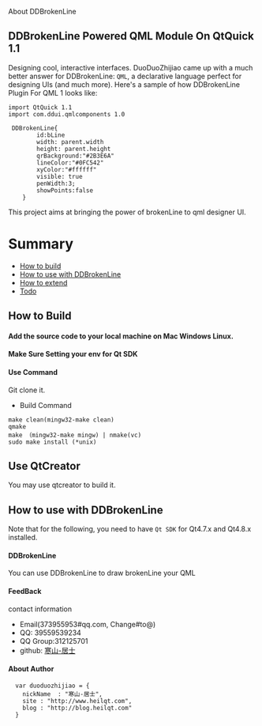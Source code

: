 About DDBrokenLine
## DDBrokenLine Powered QML Module On QtQuick 1.1
Designing cool, interactive interfaces. DuoDuoZhijiao came up with a much better answer for DDBrokenLine: `QML`, a declarative language perfect for designing UIs (and much more). Here's a sample of how DDBrokenLine Plugin For QML 1 looks like:

```
import QtQuick 1.1
import com.ddui.qmlcomponents 1.0
 
 DDBrokenLine{
        id:bLine
        width: parent.width
        height: parent.height
        qrBackground:"#2B3E6A"
        lineColor:"#0FC542"
        xyColor:"#ffffff"
        visible: true
        penWidth:3;
        showPoints:false
    }
```

This project aims at bringing the power of brokenLine to qml designer UI.


# Summary
* [How to build](#how-to-build)
* [How to use with DDBrokenLine](#how-to-use-with-qml-plugins)
* [How to extend](#how-to-extend)
* [Todo](#todo)

## How to Build
#### Add the source code  to your local machine on Mac Windows Linux.
#### Make Sure Setting your env for Qt SDK
#### Use Command
Git clone it.

* Build Command

```
make clean(mingw32-make clean)
qmake
make （mingw32-make mingw) | nmake(vc)
sudo make install (*unix)
```

## Use QtCreator
You may use qtcreator to build it.


## How to use with DDBrokenLine
Note that for the following, you need to have `Qt SDK` for Qt4.7.x and Qt4.8.x installed.

#### DDBrokenLine
You can use DDBrokenLine to draw brokenLine your QML


#### FeedBack

contact information

* Email(373955953#qq.com, Change#to@)
* QQ: 39559539234
* QQ Group:312125701
* github: [寒山-居士](https://github.com/toby20130333)


#### About Author

```
  var duoduozhijiao = {
    nickName  : "寒山-居士",
    site : "http://www.heilqt.com",
    blog : "http://blog.heilqt.com"
  }

```
